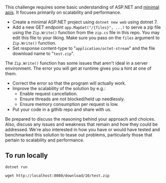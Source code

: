 This challenge requires some basic understanding of ASP.NET and [minimal apis](https://learn.microsoft.com/en-us/aspnet/core/fundamentals/minimal-apis/overview?view=aspnetcore-7.0).
It focuses primarily on scalability and performance.

- Create a minimal ASP.NET project using `dotnet new web` using dotnet 7.
- Add a new GET endpoint `app.MapGet("/{files}", ...)` to serve a zip file using the `Zip.Write()` function from the `zip.cs` file in this repo.
You may edit this file to your liking.
Make sure you pass on the `files` argument to `Zip.Write()` function.
- Set response content-type to "`application/octet-stream`" and the file download name to "`test.zip`".

The `Zip.Write()` function has some issues that aren't ideal in a server environment.
The error you will get at runtime gives you a hint at one of them.

- Correct the error so that the program will actually work.
- Improve the scalability of the solution by e.g.:
  - Enable request cancellation.
  - Ensure threads are not blocked/held up needlessly.
  - Ensure memory consumption per request is low.
- Put your code in a githib repo and share with us.

Be prepared to discuss the reasoning behind your approach and choices.
Also, discuss any issues and weakness that remain and how they could be addressed.
We're also interested in how you have or would have tested and benchmarked this solution to tease out problems, particularly those that pertain to scalability and performance.

## To run locally

```shell
dotnet run

wget http://localhost:8080/download/10/test.zip
```

